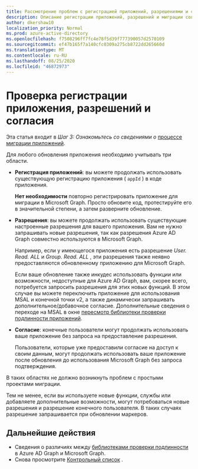 ```yaml
---
title: Рассмотрение проблем с регистрацией приложений, разрешениями и согласия миграции
description: Описание регистрации приложений, разрешений и миграции согласия из Azure Active Directory (Azure AD) в API Microsoft Graph.
author: dkershaw10
localization_priority: Normal
ms.prod: azure-active-directory
ms.openlocfilehash: f7508296ff7fc4e78f5d39f777390057d2570109
ms.sourcegitcommit: ef47b165f7a140cfc0309a275cb8722dd265660d
ms.translationtype: MT
ms.contentlocale: ru-RU
ms.lasthandoff: 08/25/2020
ms.locfileid: "46872973"
---
```

# <a name="review-app-registration-permissions-and-consent"></a>Проверка регистрации приложения, разрешений и согласия

Эта статья входит в *Шаг 3: Ознакомьтесь со сведениями о* [процессе миграции приложений](migrate-azure-ad-graph-planning-checklist.md).

Для любого обновления приложения необходимо учитывать три области.

- **Регистрация приложений**: вы можете продолжать использовать существующую регистрацию приложения ( `appId` ) в коде приложения.  

    **Нет необходимости** повторно регистрировать приложение для миграции в Microsoft Graph. Просто обновите код, протестируйте его в значительной степени, а затем разверните обновление.  

- **Разрешения**: вы можете продолжать использовать существующие настроенные разрешения для вашего приложения. Вам не нужно запрашивать новые разрешения, так как разрешения Azure AD Graph совместно используются в Microsoft Graph.

    Например, если у имеющегося приложения есть разрешение _User. Read. ALL_ и _Group. Read. ALL_ , эти разрешения также неявно предоставляются обновленному приложению для Microsoft Graph.

    Если ваше обновление также инкудес использовать функции или возможности, недоступные для Azure AD Graph, вам, скорее всего, потребуется запросить разрешения для этих новых функций. В этом случае вы можете переключить приложение для использования MSAL и конечной точки v2, а также динамически запрашивать дополнительное/добавочное согласие. Дополнительные сведения о переходе на MSAL в окне [пересмотр библиотеки проверки подлинности приложений](/graph/migrate-azure-ad-graph-authentication-library).

- **Согласие**: конечные пользователи могут продолжать использовать ваше приложение без запроса на предоставление разрешения.

    Пользователи, которые уже предоставили согласие на доступ к своим данным, могут продолжать использовать ваше приложение после обновления до использования Microsoft Graph без запроса подтверждения.

В таких областях не должно возникнуть проблем с простыми проектами миграции.

Тем не менее, если вы используете новые функции, службы или добавляете дополнительные возможности, могут потребоваться новые разрешения и разрешение конечного пользователя.  В таких случаях разрешение запрашивается при обновлении маркеров.

## <a name="next-steps"></a>Дальнейшие действия

- Сведения о различиях между [библиотеками проверки подлинности](migrate-azure-ad-graph-authentication-library.md) в Azure AD Graph и Microsoft Graph.
- Снова просмотрите [Контрольный список](migrate-azure-ad-graph-planning-checklist.md) .
